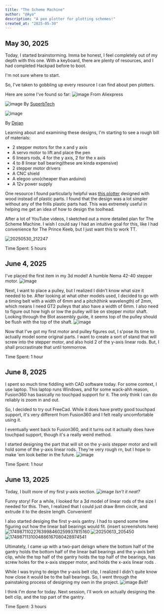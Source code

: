 ```yaml
---
title: "The Scheme Machine"
author: "@Ayo"
description: "A pen plotter for plotting schemes!"
created_at: "2025-05-30"
---
```


## May 30, 2025
Today, I started brainstorming. Imma be honest, I feel completely out of my depth with this one.
With a keyboard, there are plenty of resources, and I had completed Hackpad before to boot.

I'm not sure where to start. 

So, I've taken to gobbling up every resource I can find about pen plotters.

Here are some I've found so far:
![image](https://github.com/user-attachments/assets/383130a0-7df6-41c1-a4dc-08732876c0aa)
From Aliexpress

![image](https://github.com/user-attachments/assets/de689cf7-326a-4623-85bf-82fbf7f8f83e)
By [SuperbTech](https://www.instructables.com/member/Superb+Tech/)

![image](https://github.com/user-attachments/assets/fa97ddfb-8e67-406a-9af6-95dd355e1adf)

By [Dejan](https://howtomechatronics.com/author/howtom12_wp/)

Learning about and examining these designs, I'm starting to see a rough bill of materials:
- 2 stepper motors for the x and y axis
- A servo motor to lift and place the pen
- 6 linears rods, 4 for the y axis, 2 for the x axis
- 4 to 8 linear ball bearing(these are kinda expensive)
- 2 stepper motor drivers
- A CNC shield
- A elegoo uno(cheaper than arduino)
- A 12v power supply

One resource I found particularly helpful was [this plotter](https://www.youtube.com/watch?v=z4_OFkAW_JY&ab_channel=CreativityBuzz) 
designed with wood instead of plastic parts. I found that the design was a lot simpler without any of the frills plastic parts had. 
This was extremely useful in helping me get an idea of how to design the toolhead.

After a lot of YouTube videos, I sketched out a more detailed plan for The Scheme Machine. I wish I could say I had an intuitive goal for this, like I had convenience
for The Prince Keeb, but I just want this to work TT.

![20250530_212247](https://github.com/user-attachments/assets/ebd369d8-b7fe-4f3d-b6f4-0b1d41c5a149)

Time Spent: 5 hours

## June 4, 2025
I've placed the first item in my 3d model! A humble Nema 42-40 stepper motor.
![image](https://github.com/user-attachments/assets/a1182d79-db0c-42f6-b9e0-9483e253193e)

Next, I want to place a pulley, but I realized I didn't know what size it needed to be. After looking at what other models used, I decided to go with a timing belt with a width of 6mm and a pitch(think wavelength) of 2mm, which means I need GT2 pulleys that also have a width of 6mm. I also need to figure out how high or low the pulley will be on stepper motor shaft. Looking through the Blot assembly guide, it seems top of the pulley should be flush with the top of the shaft.
![image](https://github.com/user-attachments/assets/13a907e5-6f11-43ed-810b-87b498fd5b91)

Now that I've got my first motor and pulley figures out, I s'pose its time to actually model some original parts. I want to create a sort of stand that will screw into the stepper motor, and also hold 2 of the y-axis linear rods. But, I shall procrastinate that until tommorrow.

Time Spent: 1 hour

## June 8, 2025
I spent so much time fiddling with CAD software today. For some context, I use laptop. This laptop runs Windows, and for some wack-ahh reason, Fusion360 has basically no touchpad support for it. The only think I can do reliably is zoom in and out.

So, I decided to try out FreeCad. While it does have pretty good touchpad support, it's very different from Fusion360 and I felt really uncomfortable using it.

I eventually went back to Fusion360, and it turns out it actually does have touchpad support, though it's a really weird method.

I started designing the part that will sit on the y-axis stepper motor and will hold some of the y-axis linear rods. They're very rough rn, but I hope to make 'em look better in the future.
![image](https://github.com/user-attachments/assets/d6e3703b-17e0-40b2-8b16-6a45a0198eea)


Time Spent: 1 hour

## June 13, 2025
Today, I built more of my first y-axis section. 
![image](https://github.com/user-attachments/assets/7a05886b-9e55-4d52-8c1d-71c294805d9b)
<i>Isn't it neat?</i>

Funny story! For a while, I looked for a 3d model of linear rods of the size I needed for this. Then, I realized that I could just draw  8mm circle, and extrude it to the desire length. Convenient! 

I also started desiging the first y-axis gantry. I had to spend some time figuring out how the linear ball bearings would fit.
(insert screenshots here)
![17498711022763998460259937815160](https://github.com/user-attachments/assets/e1dd005b-1644-4a91-a110-bcf6fa917067)
![20250613_205450](https://github.com/user-attachments/assets/fbfa9fcb-1ff4-47cf-bb94-63bb5d344800)
![1749871131004886167080428974541](https://github.com/user-attachments/assets/e0f054f8-4157-4746-bd41-1491eb0c1de6)


Ultimately, I came up with a two-part deisgn where the bottom half of the gantry holds the bottom half of the linear ball bearings and the y-axis belt clip, while the top half of the gantry holds the top half of the bearings, has screw holes for the x-axis stepper motor, and holds the x-axis linear rods .

While I was trying to deign the y-axis belt clip, I realized I didn't quite know how close it would be to the ball bearings. So, I went through the painstaking process of designing my own in the project. 
![image](https://github.com/user-attachments/assets/6bd86ef8-4f1b-4139-9eb8-7fd00de7f39d)
<i>Belt!</i>

I think I'm done for today. Next session, I'll work on actually designing the belt clip, and the top part of the gantry.

Time Spent: 3 hours


